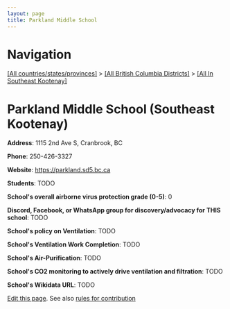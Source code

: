 ```yaml
---
layout: page
title: Parkland Middle School
---
```

# Navigation

[[All countries/states/provinces]](../../..) > [[All British Columbia Districts]](../..) > [[All In Southeast Kootenay]](..)

# Parkland Middle School (Southeast Kootenay)

**Address**: 1115 2nd Ave S, Cranbrook, BC

**Phone**: 250-426-3327

**Website**: <https://parkland.sd5.bc.ca>

**Students**: TODO

**School's overall airborne virus protection grade (0-5)**: 0

**Discord, Facebook, or WhatsApp group for discovery/advocacy for THIS school**: TODO

**School's policy on Ventilation**: TODO

**School's Ventilation Work Completion**: TODO

**School's Air-Purification**: TODO

**School's CO2 monitoring to actively drive ventilation and filtration**: TODO

**School's Wikidata URL**: TODO


[Edit this page](https://github.com/ventilate-schools/BC/edit/main/./Southeast_Kootenay/Parkland_Middle_School.md). See also [rules for contribution](../../../contribution-rules/)